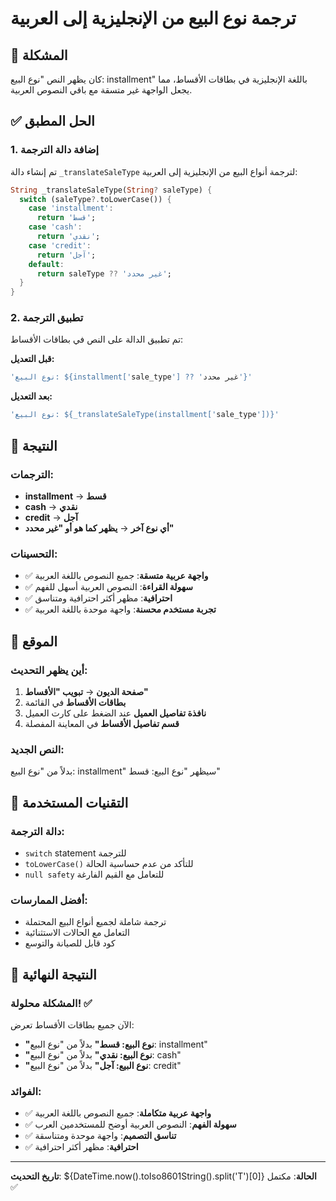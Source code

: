 # ترجمة نوع البيع من الإنجليزية إلى العربية

## 🎯 **المشكلة**
كان يظهر النص "نوع البيع: installment" باللغة الإنجليزية في بطاقات الأقساط، مما يجعل الواجهة غير متسقة مع باقي النصوص العربية.

## ✅ **الحل المطبق**

### 1. **إضافة دالة الترجمة**
تم إنشاء دالة `_translateSaleType` لترجمة أنواع البيع من الإنجليزية إلى العربية:

```dart
String _translateSaleType(String? saleType) {
  switch (saleType?.toLowerCase()) {
    case 'installment':
      return 'قسط';
    case 'cash':
      return 'نقدي';
    case 'credit':
      return 'آجل';
    default:
      return saleType ?? 'غير محدد';
  }
}
```

### 2. **تطبيق الترجمة**
تم تطبيق الدالة على النص في بطاقات الأقساط:

**قبل التعديل:**
```dart
'نوع البيع: ${installment['sale_type'] ?? 'غير محدد'}'
```

**بعد التعديل:**
```dart
'نوع البيع: ${_translateSaleType(installment['sale_type'])}'
```

## 🎨 **النتيجة**

### **الترجمات:**
- **installment** → **قسط**
- **cash** → **نقدي**
- **credit** → **آجل**
- **أي نوع آخر** → **يظهر كما هو أو "غير محدد"**

### **التحسينات:**
- ✅ **واجهة عربية متسقة**: جميع النصوص باللغة العربية
- ✅ **سهولة القراءة**: النصوص العربية أسهل للفهم
- ✅ **احترافية**: مظهر أكثر احترافية ومتناسق
- ✅ **تجربة مستخدم محسنة**: واجهة موحدة باللغة العربية

## 📱 **الموقع**

### **أين يظهر التحديث:**
1. **صفحة الديون** → **تبويب "الأقساط"**
2. **بطاقات الأقساط** في القائمة
3. **نافذة تفاصيل العميل** عند الضغط على كارت العميل
4. **قسم تفاصيل الأقساط** في المعاينة المفصلة

### **النص الجديد:**
بدلاً من "نوع البيع: installment" سيظهر "نوع البيع: قسط"

## 🔧 **التقنيات المستخدمة**

### **دالة الترجمة:**
- `switch` statement للترجمة
- `toLowerCase()` للتأكد من عدم حساسية الحالة
- `null safety` للتعامل مع القيم الفارغة

### **أفضل الممارسات:**
- ترجمة شاملة لجميع أنواع البيع المحتملة
- التعامل مع الحالات الاستثنائية
- كود قابل للصيانة والتوسع

## 🎯 **النتيجة النهائية**

### **المشكلة محلولة! ✅**

الآن جميع بطاقات الأقساط تعرض:
- **"نوع البيع: قسط"** بدلاً من "نوع البيع: installment"
- **"نوع البيع: نقدي"** بدلاً من "نوع البيع: cash"
- **"نوع البيع: آجل"** بدلاً من "نوع البيع: credit"

### **الفوائد:**
- ✅ **واجهة عربية متكاملة**: جميع النصوص باللغة العربية
- ✅ **سهولة الفهم**: النصوص العربية أوضح للمستخدمين العرب
- ✅ **تناسق التصميم**: واجهة موحدة ومتناسقة
- ✅ **احترافية**: مظهر أكثر احترافية

---

**تاريخ التحديث**: ${DateTime.now().toIso8601String().split('T')[0]}
**الحالة**: مكتمل ✅
